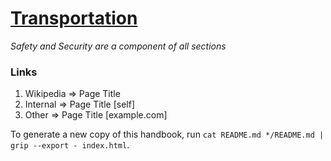 # [Transportation](https://en.wikipedia.org/wiki/Transport)

*Safety and Security are a component of all sections*

### Links
1. Wikipedia => Page Title
2. Internal => Page Title [self]
3. Other => Page Title [example.com]

To generate a new copy of this handbook, run `cat README.md */README.md | grip --export - index.html`.

